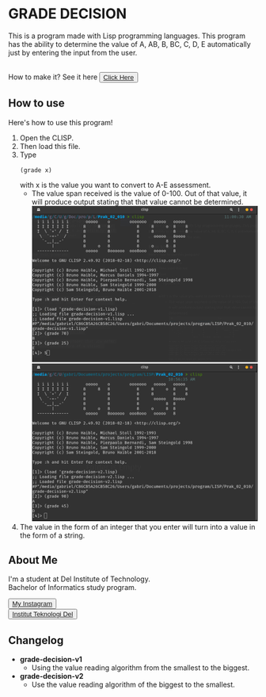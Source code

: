 # GRADE DECISION

This is a program made with Lisp programming languages. This program has the ability to determine the value of A, AB, B, BC, C, D, E automatically just by entering the input from the user. <br> <br>

How to make it? See it here <button><a href="https://youtu.be/FtchHKRw-bw">Click Here</a></button>

## How to use

Here's how to use this program!
1. Open the CLISP.
2. Then load this file.
3. Type 
   ```
   (grade x)
   ``` 
   with x is the value you want to convert to A-E assessment.
   - The value span received is the value of 0-100. Out of that value, it will produce output stating that that value cannot be determined.
![grade-decision-v1](https://raw.githubusercontent.com/gabrielhtg/grade-decision/main/res/v1.png)
![grade-decision-v2](https://raw.githubusercontent.com/gabrielhtg/grade-decision/main/res/v2.png)
1. The value in the form of an integer that you enter will turn into a value in the form of a string.

## <b>About Me</b>

I'm a student at Del Institute of Technology. <br>
Bachelor of Informatics study program. <br>


<button><a href="https://www.instagram.com/gabrielhtg77/">My Instagram</a></button>
<br>
<button><a href="https://www.del.ac.id/">Institut Teknologi Del</a></button>

## <b>Changelog</b>

- <b>grade-decision-v1</b>
  - Using the value reading algorithm from the smallest to the biggest.
- <b>grade-decision-v2</b>
  - Use the value reading algorithm of the biggest to the smallest.
